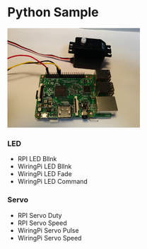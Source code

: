 # Python Sample

<img src="https://github.com/FabLabKannai/RaspiStudy/blob/master/4_python/docs/raspi_servo.jpg" width="300" /> <br/>

### LED
- RPI LED Bllnk
- WiringPi LED Bllnk
- WiringPi LED Fade
- WiringPi LED Command

### Servo
- RPI Servo Duty
- RPI Servo Speed
- WiringPi Servo Pulse
- WiringPi Servo Speed
